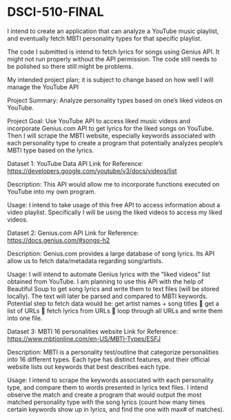 # DSCI-510-FINAL
I intend to create an application that can analyze a YouTube music playlist, and eventually fetch MBTI personality types for that specific playlist.

The code I submitted is intend to fetch lyrics for songs using Genius API.
It might not run properly without the API permission.
The code still needs to be polished so there still might be problems.



My intended project plan; it is subject to change based on how well I will manage the YouTube API

Project Summary: Analyze personality types based on one’s liked videos on YouTube.

Project Goal: Use YouTube API to access liked music videos and incorporate Genius.com API to get lyrics for the liked songs on YouTube. Then I will scrape the MBTI website, especially keywords associated with each personality type to create a program that potentially analyzes people’s MBTI type based on the lyrics. 

Dataset 1: YouTube Data API 
Link for Reference: https://developers.google.com/youtube/v3/docs/videos/list 

Description: This API would allow me to incorporate functions executed on YouTube into my own program.

Usage: I intend to take usage of this free API to access information about a video playlist. Specifically I will be using the liked videos to access my liked videos.
 
Dataset 2: Genius.com API
Link for Reference: https://docs.genius.com/#songs-h2 

Description: Genius.com provides a large database of song lyrics. Its API allow us to fetch data/metadata regarding song/artists. 

Usage: I will intend to automate Genius lyrics with the “liked videos” list obtained from YouTube. I am planning to use this API with the help of Beautiful Soup to get song lyrics and write them to text files (will be stored locally). The text will later be parsed and compared to MBTI keywords. Potential step to fetch data would be: get artist names + song titles  get a list of URLs  fetch lyrics from URLs  loop through all URLs and write them into one file.

Dataset 3: MBTI 16 personalities website
Link for Reference: https://www.mbtionline.com/en-US/MBTI-Types/ESFJ 

Description: MBTI is a personality test/outline that categorize personalities into 16 different types. Each type has distinct features, and their official website lists out keywords that best describes each type. 

Usage: I intend to scrape the keywords associated with each personality type, and compare them to words presented in lyrics text files. I intend observe the match and create a program that would output the most matched personality type with the song lyrics (count how many times certain keywords show up in lyrics, and find the one with max# of matches). 




